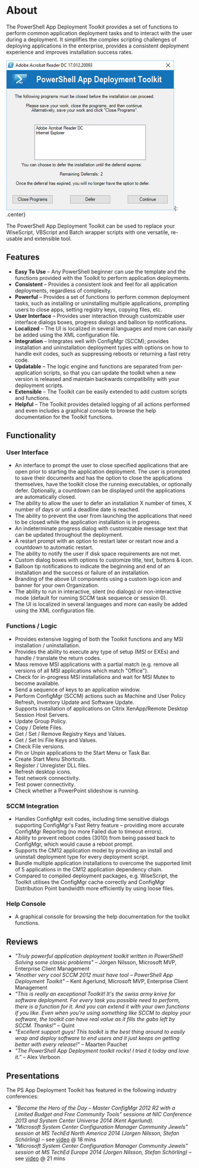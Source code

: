 # About

The PowerShell App Deployment Toolkit provides a set of functions to perform common application deployment tasks and to interact with the user during a deployment. It simplifies the complex scripting challenges of deploying applications in the enterprise, provides a consistent deployment experience and improves installation success rates.

![Welcome Message](img/welcomeprompt_withcloseanddefer.png){: .center}

The PowerShell App Deployment Toolkit can be used to replace your WiseScript, VBScript and Batch wrapper scripts with one versatile, re-usable and extensible tool.

## Features

* **Easy To Use** – Any PowerShell beginner can use the template and the functions provided with the Toolkit to perform application deployments.
* **Consistent** – Provides a consistent look and feel for all application deployments, regardless of complexity.
* **Powerful** – Provides a set of functions to perform common deployment tasks, such as installing or uninstalling multiple applications, prompting users to close apps, setting registry keys, copying files, etc.
* **User Interface** – Provides user interaction through customizable user interface dialogs boxes, progress dialogs and balloon tip notifications.
* **Localized** – The UI is localized in several languages and more can easily be added using the XML configuration file.
* **Integration** – Integrates well with ConfigMgr (SCCM); provides installation and uninstallation deployment types with options on how to handle exit codes, such as suppressing reboots or returning a fast retry code.
* **Updatable** – The logic engine and functions are separated from per-application scripts, so that you can update the toolkit when a new version is released and maintain backwards compatibility with your deployment scripts.
* **Extensible** – The Toolkit can be easily extended to add custom scripts and functions.
* **Helpful** – The Toolkit provides detailed logging of all actions performed and even includes a graphical console to browse the help documentation for the Toolkit functions.

## Functionality

### User Interface

* An interface to prompt the user to close specified applications that are open prior to starting the application deployment. The user is prompted to save their documents and has the option to close the applications themselves, have the toolkit close the running executables, or optionally defer. Optionally, a countdown can be displayed until the applications are automatically closed.
* The ability to allow the user to defer an installation X number of times, X number of days or until a deadline date is reached.
* The ability to prevent the user from launching the applications that need to be closed while the application installation is in progress.
* An indeterminate progress dialog with customizable message text that can be updated throughout the deployment.
* A restart prompt with an option to restart later or restart now and a countdown to automatic restart.
* The ability to notify the user if disk space requirements are not met.
* Custom dialog boxes with options to customize title, text, buttons & icon.
* Balloon tip notifications to indicate the beginning and end of an installation and the success or failure of an installation.
* Branding of the above UI components using a custom logo icon and banner for your own Organization.
* The ability to run in interactive, silent (no dialogs) or non-interactive mode (default for running SCCM task sequence or session 0).
* The UI is localized in several languages and more can easily be added using the XML configuration file.

### Functions / Logic

* Provides extensive logging of both the Toolkit functions and any MSI installation / uninstallation.
* Provides the ability to execute any type of setup (MSI or EXEs) and handle / translate the return codes.
* Mass remove MSI applications with a partial match (e.g. remove all versions of all MSI applications which match "Office").
* Check for in-progress MSI installations and wait for MSI Mutex to become available.
* Send a sequence of keys to an application window.
* Perform ConfigMgr (SCCM) actions such as Machine and User Policy Refresh, Inventory Update and Software Update.
* Supports installation of applications on Citrix XenApp/Remote Desktop Session Host Servers.
* Update Group Policy.
* Copy / Delete Files.
* Get / Set / Remove Registry Keys and Values.
* Get / Set Ini File Keys and Values.
* Check File versions.
* Pin or Unpin applications to the Start Menu or Task Bar.
* Create Start Menu Shortcuts.
* Register / Unregister DLL files.
* Refresh desktop icons.
* Test network connectivity.
* Test power connectivity.
* Check whether a PowerPoint slideshow is running.

### SCCM Integration

* Handles ConfigMgr exit codes, including time sensitive dialogs supporting ConfigMgr's Fast Retry feature – providing more accurate ConfigMgr Reporting (no more Failed due to timeout errors).
* Ability to prevent reboot codes (3010) from being passed back to ConfigMgr, which would cause a reboot prompt.
* Supports the CM12 application model by providing an install and uninstall deployment type for every deployment script.
* Bundle multiple application installations to overcome the supported limit of 5 applications in the CM12 application dependency chain.
* Compared to compiled deployment packages, e.g. WiseScript, the Toolkit utilises the ConfigMgr cache correctly and ConfigMgr Distribution Point bandwidth more efficiently by using loose files.

### Help Console

* A graphical console for browsing the help documentation for the toolkit functions.

## Reviews

* _"Truly powerful application deployment toolkit written in PowerShell! Solving some classic problems"_ – Jörgen Nilsson, Microsoft MVP, Enterprise Client Management
* _"Another very cool SCCM 2012 must have tool – PowerShell App Deployment Toolkit"_ – Kent Agerlund, Microsoft MVP, Enterprise Client Management
* _"This is really an exceptional Toolkit! It's the swiss army knive for software deployment. For every task you possible need to perform, there is a function for it. And you can extend it with your own functions if you like. Even when you're using something like SCCM to deploy your software, the toolkit can have real value as it fills the gabs left by SCCM. Thanks!"_ – Quint
* _"Excellent support guys! This toolkit is the best thing around to easily wrap and deploy software to end users and it just keeps on getting better with every release!"_ – Maarten Pauchet
* _"The PowerShell App Deployment toolkit rocks! I tried it today and love it."_ – Alex Verboon

## Presentations

The PS App Deployment Toolkit has featured in the following industry conferences:

* _"Become the Hero of the Day – Master ConfigMgr 2012 R2 with a Limited Budget and Free Community Tools" sessions at NIC Conference 2013 and System Center Universe 2014 (Kent Agerlund)._
* _"Microsoft System Center Configuration Manager Community Jewels" session at MS TechEd North America 2014 (Jorgen Nilsson, Stefan Schörling)_ – see [video](http://channel9.msdn.com/Events/TechEd/NorthAmerica/2014/PCIT-B320#fbid) @ 18 mins
* _"Microsoft System Center Configuration Manager Community Jewels" session at MS TechEd Europe 2014 (Jorgen Nilsson, Stefan Schörling)_ – see [video](http://channel9.msdn.com/Events/TechEd/Europe/2014/EM-B308) @ 21 mins